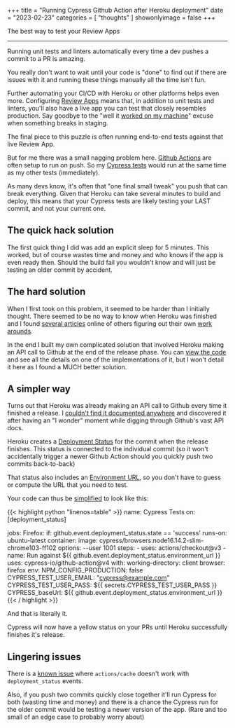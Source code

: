 +++
title = "Running Cypress Github Action after Heroku deployment"
date = "2023-02-23"
categories = [ "thoughts" ]
showonlyimage = false
+++

The best way to test your Review Apps
<!--more-->

---

Running unit tests and linters automatically every time a dev pushes a commit to a PR is amazing.

You really don't want to wait until your code is "done" to find out if there are issues with it and running these things manually all the time isn't fun.

Further automating your CI/CD with Heroku or other platforms helps even more. Configuring [Review Apps](https://devcenter.heroku.com/articles/github-integration-review-apps) means that, in addition to unit tests and linters, you'll also have a live app you can test that closely resembles production. Say goodbye to the "well it [worked on my machine](https://blog.codinghorror.com/the-works-on-my-machine-certification-program/)" excuse when something breaks in staging.

The final piece to this puzzle is often running end-to-end tests against that live Review App.

But for me there was a small nagging problem here. [Github Actions](https://docs.github.com/en/actions/learn-github-actions/understanding-github-actions) are often setup to run on push. So my [Cypress tests](https://www.cypress.io/) would run at the same time as my other tests (immediately).

As many devs know, it's often that "one final small tweak" you push that can break everything. Given that Heroku can take several minutes to build and deploy, this means that your Cypress tests are likely testing your LAST commit, and not your current one.

## The quick hack solution

The first quick thing I did was add an explicit sleep for 5 minutes. This worked, but of course wastes time and money and who knows if the app is even ready then. Should the build fail you wouldn't know and will just be testing an older commit by accident.

## The hard solution

When I first took on this problem, it seemed to be harder than I initially thought. There seemed to be no way to know when Heroku was finished and I found [several articles](https://niteo.co/blog/staging-like-its-2020) online of others figuring out their own [work arounds](https://www.enekoalonso.com/articles/issue-7).

In the end I built my own complicated solution that involved Heroku making an API call to Github at the end of the release phase. You can [view the code](https://github.com/thinknimble/tn-spa-bootstrapper/pull/99) and see all the details on one of the implementations of it, but I won't detail it here as I found a MUCH better solution.

## A simpler way

Turns out that Heroku was already making an API call to Github every time it finished a release. I [couldn't find it documented anywhere](https://devcenter.heroku.com/articles/github-integration) and discovered it after having an "I wonder" moment while digging through Github's vast API docs.

Heroku creates a [Deployment Status](https://docs.github.com/en/actions/using-workflows/events-that-trigger-workflows#deployment_status) for the commit when the release finishes. This status is connected to the individual commit (so it won't accidentally trigger a newer Github Action should you quickly push two commits back-to-back)

That status also includes an [Environment URL](https://docs.github.com/en/rest/deployments/statuses?apiVersion=2022-11-28#create-a-deployment-status), so you don't have to guess or compute the URL that you need to test.

Your code can thus be [simplified](https://github.com/thinknimble/tn-spa-bootstrapper/pull/150) to look like this:

{{< highlight python "linenos=table" >}}
name: Cypress Tests
on: [deployment_status]

jobs:
  Firefox:
    if: github.event.deployment_status.state == 'success'
    runs-on: ubuntu-latest
    container:
      image: cypress/browsers:node16.14.2-slim-chrome103-ff102
      options: --user 1001
    steps:
      - uses: actions/checkout@v3
      - name: Run against ${{ github.event.deployment_status.environment_url }}
        uses: cypress-io/github-action@v4
        with:
          working-directory: client
          browser: firefox
        env: 
          NPM_CONFIG_PRODUCTION: false
          CYPRESS_TEST_USER_EMAIL: "cypress@example.com"
          CYPRESS_TEST_USER_PASS: ${{ secrets.CYPRESS_TEST_USER_PASS }}
          CYPRESS_baseUrl: ${{ github.event.deployment_status.environment_url }}
{{< / highlight >}}

And that is literally it.

Cypress will now have a yellow status on your PRs until Heroku successfully finishes it's release.

## Lingering issues

There is a [known issue](https://github.com/actions/cache/issues/319) where `actions/cache` doesn't work with `deployment_status` events.

Also, if you push two commits quickly close together it'll run Cypress for both (wasting time and money) and there is a chance the Cypress run for the older commit would be testing a newer version of the app. (Rare and too small of an edge case to probably worry about)
